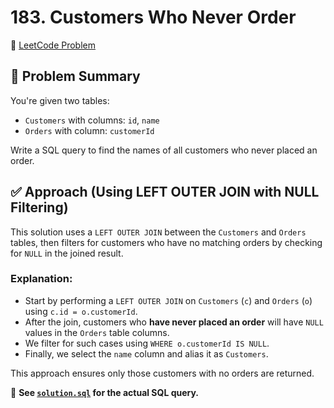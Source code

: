 # 183. Customers Who Never Order

🔗 [LeetCode Problem](https://leetcode.com/problems/customers-who-never-order/)

## 🧠 Problem Summary

You're given two tables:

- `Customers` with columns: `id`, `name`
- `Orders` with column: `customerId`

Write a SQL query to find the names of all customers who never placed an order.

## ✅ Approach (Using LEFT OUTER JOIN with NULL Filtering)

This solution uses a `LEFT OUTER JOIN` between the `Customers` and `Orders` tables, then filters for customers who have no matching orders by checking for `NULL` in the joined result.

### Explanation:

- Start by performing a `LEFT OUTER JOIN` on `Customers` (`c`) and `Orders` (`o`) using `c.id = o.customerId`.
- After the join, customers who **have never placed an order** will have `NULL` values in the `Orders` table columns.
- We filter for such cases using `WHERE o.customerId IS NULL`.
- Finally, we select the `name` column and alias it as `Customers`.

This approach ensures only those customers with no orders are returned.

📄 **See [`solution.sql`](./solution.sql) for the actual SQL query.**
